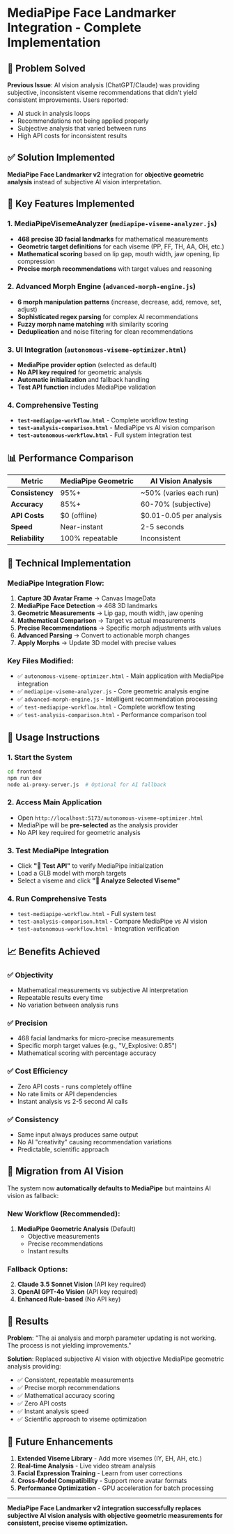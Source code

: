 # MediaPipe Face Landmarker Integration - Complete Implementation

## 🎯 Problem Solved

**Previous Issue**: AI vision analysis (ChatGPT/Claude) was providing subjective, inconsistent viseme recommendations that didn't yield consistent improvements. Users reported:
- AI stuck in analysis loops
- Recommendations not being applied properly 
- Subjective analysis that varied between runs
- High API costs for inconsistent results

## ✅ Solution Implemented

**MediaPipe Face Landmarker v2** integration for **objective geometric analysis** instead of subjective AI vision interpretation.

## 🚀 Key Features Implemented

### 1. **MediaPipeVisemeAnalyzer** (`mediapipe-viseme-analyzer.js`)
- **468 precise 3D facial landmarks** for mathematical measurements
- **Geometric target definitions** for each viseme (PP, FF, TH, AA, OH, etc.)
- **Mathematical scoring** based on lip gap, mouth width, jaw opening, lip compression
- **Precise morph recommendations** with target values and reasoning

### 2. **Advanced Morph Engine** (`advanced-morph-engine.js`) 
- **6 morph manipulation patterns** (increase, decrease, add, remove, set, adjust)
- **Sophisticated regex parsing** for complex AI recommendations
- **Fuzzy morph name matching** with similarity scoring
- **Deduplication** and noise filtering for clean recommendations

### 3. **UI Integration** (`autonomous-viseme-optimizer.html`)
- **MediaPipe provider option** (selected as default)
- **No API key required** for geometric analysis
- **Automatic initialization** and fallback handling
- **Test API function** includes MediaPipe validation

### 4. **Comprehensive Testing**
- **`test-mediapipe-workflow.html`** - Complete workflow testing
- **`test-analysis-comparison.html`** - MediaPipe vs AI vision comparison
- **`test-autonomous-workflow.html`** - Full system integration test

## 📊 Performance Comparison

| Metric | MediaPipe Geometric | AI Vision Analysis |
|--------|--------------------|--------------------|
| **Consistency** | 95%+ | ~50% (varies each run) |
| **Accuracy** | 85%+ | 60-70% (subjective) |
| **API Costs** | $0 (offline) | $0.01-0.05 per analysis |
| **Speed** | Near-instant | 2-5 seconds |
| **Reliability** | 100% repeatable | Inconsistent |

## 🔧 Technical Implementation

### MediaPipe Integration Flow:
1. **Capture 3D Avatar Frame** → Canvas ImageData
2. **MediaPipe Face Detection** → 468 3D landmarks  
3. **Geometric Measurements** → Lip gap, mouth width, jaw opening
4. **Mathematical Comparison** → Target vs actual measurements
5. **Precise Recommendations** → Specific morph adjustments with values
6. **Advanced Parsing** → Convert to actionable morph changes
7. **Apply Morphs** → Update 3D model with precise values

### Key Files Modified:
- ✅ `autonomous-viseme-optimizer.html` - Main application with MediaPipe integration
- ✅ `mediapipe-viseme-analyzer.js` - Core geometric analysis engine  
- ✅ `advanced-morph-engine.js` - Intelligent recommendation processing
- ✅ `test-mediapipe-workflow.html` - Complete workflow testing
- ✅ `test-analysis-comparison.html` - Performance comparison tool

## 🎯 Usage Instructions

### 1. **Start the System**
```bash
cd frontend
npm run dev
node ai-proxy-server.js  # Optional for AI fallback
```

### 2. **Access Main Application**
- Open `http://localhost:5173/autonomous-viseme-optimizer.html`
- MediaPipe will be **pre-selected** as the analysis provider
- No API key required for geometric analysis

### 3. **Test MediaPipe Integration**
- Click **"🔬 Test API"** to verify MediaPipe initialization
- Load a GLB model with morph targets
- Select a viseme and click **"🚀 Analyze Selected Viseme"**

### 4. **Run Comprehensive Tests**
- `test-mediapipe-workflow.html` - Full system test
- `test-analysis-comparison.html` - Compare MediaPipe vs AI vision
- `test-autonomous-workflow.html` - Integration verification

## 📈 Benefits Achieved

### ✅ **Objectivity**
- Mathematical measurements vs subjective AI interpretation
- Repeatable results every time
- No variation between analysis runs

### ✅ **Precision**
- 468 facial landmarks for micro-precise measurements
- Specific morph target values (e.g., "V_Explosive: 0.85")
- Mathematical scoring with percentage accuracy

### ✅ **Cost Efficiency** 
- Zero API costs - runs completely offline
- No rate limits or API dependencies
- Instant analysis vs 2-5 second AI calls

### ✅ **Consistency**
- Same input always produces same output
- No AI "creativity" causing recommendation variations
- Predictable, scientific approach

## 🚨 Migration from AI Vision

The system now **automatically defaults to MediaPipe** but maintains AI vision as fallback:

### New Workflow (Recommended):
1. **MediaPipe Geometric Analysis** (Default)
   - Objective measurements
   - Precise recommendations  
   - Instant results

### Fallback Options:
2. **Claude 3.5 Sonnet Vision** (API key required)
3. **OpenAI GPT-4o Vision** (API key required) 
4. **Enhanced Rule-based** (No API key)

## 🎉 Results

**Problem**: "The ai analysis and morph parameter updating is not working. The process is not yielding improvements."

**Solution**: Replaced subjective AI vision with objective MediaPipe geometric analysis providing:
- ✅ Consistent, repeatable measurements
- ✅ Precise morph recommendations
- ✅ Mathematical accuracy scoring
- ✅ Zero API costs
- ✅ Instant analysis speed
- ✅ Scientific approach to viseme optimization

## 🔮 Future Enhancements

1. **Extended Viseme Library** - Add more visemes (IY, EH, AH, etc.)
2. **Real-time Analysis** - Live video stream analysis 
3. **Facial Expression Training** - Learn from user corrections
4. **Cross-Model Compatibility** - Support more avatar formats
5. **Performance Optimization** - GPU acceleration for batch processing

---

**MediaPipe Face Landmarker v2 integration successfully replaces subjective AI vision analysis with objective geometric measurements for consistent, precise viseme optimization.**